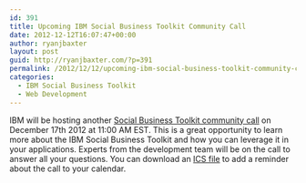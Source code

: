 ```yaml
---
id: 391
title: Upcoming IBM Social Business Toolkit Community Call
date: 2012-12-12T16:07:47+00:00
author: ryanjbaxter
layout: post
guid: http://ryanjbaxter.com/?p=391
permalink: /2012/12/12/upcoming-ibm-social-business-toolkit-community-call/
categories:
  - IBM Social Business Toolkit
  - Web Development
---
```

IBM will be hosting another <a href="https://www.ibm.com/developerworks/mydeveloperworks/blogs/0f357879-ccee-4927-98c1-7bb88d5dc81f/entry/social_business_toolkit_community_call_for_december_17th_20124?lang=en" target="_blank">Social Business Toolkit community call</a> on December 17th 2012 at 11:00 AM EST. This is a great opportunity to learn more about the IBM Social Business Toolkit and how you can leverage it in your applications. Experts from the development team will be on the call to answer all your questions. You can download an <a href="https://www.ibm.com/developerworks/mydeveloperworks/files/form/anonymous/api/library/c78ca3e8-0e0e-440b-be55-f5924a185e7c/document/e2ff7b3a-89db-48fb-bf93-86d04bb3d465/media/Social%20Business%20Toolkit%20Community%20Call%202012-12-17.ics" target="_blank">ICS file</a> to add a reminder about the call to your calendar.